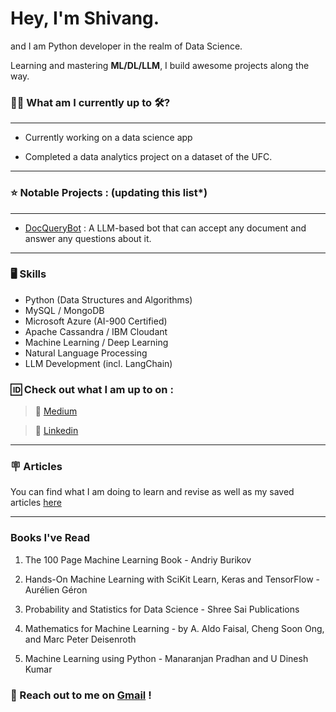 # Hey, I'm Shivang. 
and I am Python developer in the realm of Data Science.  

Learning and mastering **ML/DL/LLM**, I build awesome projects along the way.

### 🧗‍♂️ What am I currently up to 🛠?
---
- Currently working on a data science app

- Completed a data analytics project on a dataset of the UFC.

---
### ⭐ Notable Projects : (updating this list*)
---
- [DocQueryBot](https://llmdocumentquerybot-mmmqkmbxzzy2lezrcmdmhe.streamlit.app/) : A LLM-based bot that can accept any document and answer any questions about it.
---

### 🖥️ Skills 

- Python (Data Structures and Algorithms)
- MySQL / MongoDB
- Microsoft Azure (AI-900 Certified)
- Apache Cassandra / IBM Cloudant
- Machine Learning / Deep Learning 
- Natural Language Processing
- LLM Development (incl. LangChain)
  
### 🆔 Check out what I am up to on :


> 📰 [Medium](https://medium.com/@shivangkainthola28)

> 🏢 [Linkedin](https://www.linkedin.com/in/shivang-kainthola-2835151b9/)


---

### 🪧 Articles

You can find what I am doing to learn and revise as well as my saved articles [here](https://github.com/HeadHunter28/all_articles)

---
### Books I've Read

1. The 100 Page Machine Learning Book - Andriy Burikov 

2. Hands-On Machine Learning with SciKit Learn, Keras and TensorFlow - Aurélien Géron

3. Probability and Statistics for Data Science - Shree Sai Publications 

4. Mathematics for Machine Learning - by A. Aldo Faisal, Cheng Soon Ong, and Marc Peter Deisenroth

5. Machine Learning using Python - Manaranjan Pradhan and U Dinesh Kumar

   

### 💬 Reach out to me on [Gmail](mailto:shivang.kainthola64@gmail.com) !


<!--
**HeadHunter28/HeadHunter28** is a ✨ _special_ ✨ repository because its `README.md` (this file) appears on your GitHub profile.

Here are some ideas to get you started:

- 🔭 I’m currently working on ...
- 🌱 I’m currently learning ...
- 👯 I’m looking to collaborate on ...
- 🤔 I’m looking for help with ...
- 💬 Ask me about ...
- 📫 How to reach me: ...
- 😄 Pronouns: ...
- ⚡ Fun fact: ...
-->
